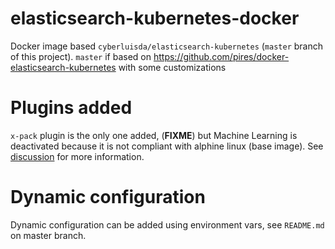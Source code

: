 # elasticsearch-kubernetes-docker
Docker image based `cyberluisda/elasticsearch-kubernetes` (`master` branch of
this project). `master` if based on https://github.com/pires/docker-elasticsearch-kubernetes with some customizations

# Plugins added #

`x-pack` plugin is the only one added, (**FIXME**) but Machine Learning is
deactivated because it is not compliant with alphine linux (base image). See
[discussion](https://discuss.elastic.co/t/elasticsearch-failing-to-start-due-to-x-pack/85125/7)
for more information.

# Dynamic configuration #

Dynamic configuration can be added using environment vars, see `README.md` on
master branch.
